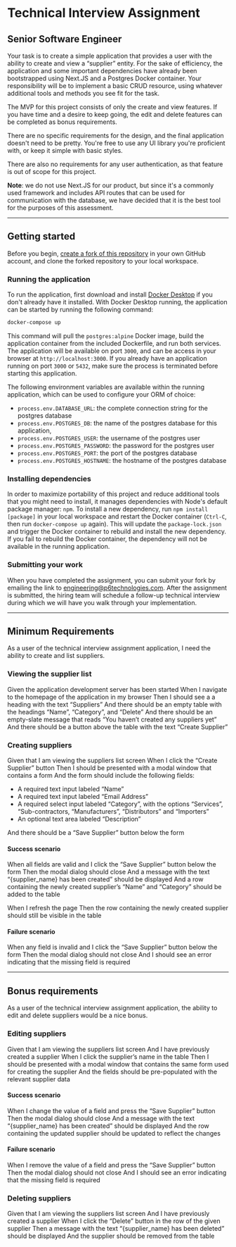 # Technical Interview Assignment

## Senior Software Engineer

Your task is to create a simple application that provides a user with the ability to create and view a “supplier” entity. For the sake of efficiency, the application and some important dependencies have already been bootstrapped using Next.JS and a Postgres Docker container. Your responsibility will be to implement a basic CRUD resource, using whatever additional tools and methods you see fit for the task.

The MVP for this project consists of only the create and view features. If you have time and a desire to keep going, the edit and delete features can be completed as bonus requirements.

There are no specific requirements for the design, and the final application doesn't need to be pretty. You're free to use any UI library you're proficient with, or keep it simple with basic styles.

There are also no requirements for any user authentication, as that feature is out of scope for this project.

**Note**: we do not use Next.JS for our product, but since it's a commonly used framework and includes API routes that can be used for communication with the database, we have decided that it is the best tool for the purposes of this assessment.

---

## Getting started

Before you begin, [create a fork of this repository](https://github.com/p6technologies/technical-assessment/fork) in your own GitHub account, and clone the forked repository to your local workspace.

### Running the application

To run the application, first download and install [Docker Desktop](https://www.docker.com/products/docker-desktop/) if you don't already have it installed. With Docker Desktop running, the application can be started by running the following command:

```bash
docker-compose up
```

This command will pull the `postgres:alpine` Docker image, build the application container from the included Dockerfile, and run both services. The application will be available on port `3000`, and can be access in your browser at `http://localhost:3000`. If you already have an application running on port `3000` or `5432`, make sure the process is terminated before starting this application.

The following environment variables are available within the running application, which can be used to configure your ORM of choice:

- `process.env.DATABASE_URL`: the complete connection string for the postgres database
- `process.env.POSTGRES_DB`: the name of the postgres database for this application,
- `process.env.POSTGRES_USER`: the username of the postgres user
- `process.env.POSTGRES_PASSWORD`: the password for the postgres user
- `process.env.POSTGRES_PORT`: the port of the postgres database
- `process.env.POSTGRES_HOSTNAME`: the hostname of the postgres database

### Installing dependencies

In order to maximize portability of this project and reduce additional tools that you might need to install, it manages dependencies with Node's default package manager: `npm`. To install a new dependency, run `npm install [package]` in your local workspace and restart the Docker container (`Ctrl-C`, then run `docker-compose up` again). This will update the `package-lock.json` and trigger the Docker container to rebuild and install the new dependency. If you fail to rebuild the Docker container, the dependency will not be available in the running application.

### Submitting your work

When you have completed the assignment, you can submit your fork by emailing the link to [engineering@p6technologies.com](mailto:engineering@p6technologies.com). After the assignment is submitted, the hiring team will schedule a follow-up technical interview during which we will have you walk through your implementation.

---

## Minimum Requirements

As a user of the technical interview assignment application, I need the ability to create and list suppliers.

### Viewing the supplier list

Given the application development server has been started
When I navigate to the homepage of the application in my browser
Then I should see a a heading with the text “Suppliers”
And there should be an empty table with the headings “Name”, “Category”, and “Delete”
And there should be an empty-slate message that reads “You haven’t created any suppliers yet”
And there should be a button above the table with the text “Create Supplier”

### Creating suppliers

Given that I am viewing the suppliers list screen
When I click the “Create Supplier” button
Then I should be presented with a modal window that contains a form
And the form should include the following fields:

- A required text input labeled “Name”
- A required text input labeled “Email Address”
- A required select input labeled “Category”, with the options “Services”, “Sub-contractors, “Manufacturers”, “Distributors” and “Importers”
- An optional text area labeled “Description”

And there should be a “Save Supplier” button below the form

#### Success scenario

When all fields are valid and I click the “Save Supplier” button below the form
Then the modal dialog should close
And a message with the text “{supplier_name} has been created” should be displayed
And a row containing the newly created supplier’s “Name” and “Category” should be added to the table

When I refresh the page
Then the row containing the newly created supplier should still be visible in the table

#### Failure scenario

When any field is invalid and I click the “Save Supplier” button below the form
Then the modal dialog should not close
And I should see an error indicating that the missing field is required

---

## Bonus requirements

As a user of the technical interview assignment application, the ability to edit and delete suppliers would be a nice bonus.

### Editing suppliers

Given that I am viewing the suppliers list screen
And I have previously created a supplier
When I click the supplier’s name in the table
Then I should be presented with a modal window that contains the same form used for creating the supplier
And the fields should be pre-populated with the relevant supplier data

#### Success scenario

When I change the value of a field and press the “Save Supplier” button
Then the modal dialog should close
And a message with the text “{supplier_name} has been created” should be displayed
And the row containing the updated supplier should be updated to reflect the changes

#### Failure scenario

When I remove the value of a field and press the “Save Supplier” button
Then the modal dialog should not close
And I should see an error indicating that the missing field is required

### Deleting suppliers

Given that I am viewing the suppliers list screen
And I have previously created a supplier
When I click the “Delete” button in the row of the given supplier
Then a message with the text “{supplier_name} has been deleted” should be displayed
And the supplier should be removed from the table
